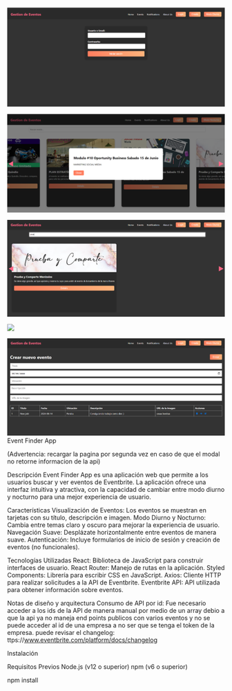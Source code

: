 ![](https://github.com/Sickcop/technical-test/blob/master/screenshots/Screenshot%202024-06-14%20125344.png)

![](https://github.com/Sickcop/technical-test/blob/master/screenshots/Screenshot%202024-06-14%20125327.png)

![](https://github.com/Sickcop/technical-test/blob/master/screenshots/Screenshot%202024-06-14%20125300.png)

![](https://github.dev/Sickcop/technical-test/blob/master/screenshots/Screenshot%202024-06-14%20124533.png)

![](https://github.com/Sickcop/technical-test/blob/master/screenshots/Screenshot%202024-06-14%20125223.png)
Event Finder App

(Advertencia: recargar la pagina por segunda vez en caso de que el modal no retorne informacion de la api)

Descripción
Event Finder App es una aplicación web que permite a los usuarios buscar y ver eventos de Eventbrite. La aplicación ofrece una interfaz intuitiva y atractiva, con la capacidad de cambiar entre modo diurno y nocturno para una mejor experiencia de usuario.

Características
Visualización de Eventos: Los eventos se muestran en tarjetas con su título, descripción e imagen.
Modo Diurno y Nocturno: Cambia entre temas claro y oscuro para mejorar la experiencia de usuario.
Navegación Suave: Desplázate horizontalmente entre eventos de manera suave.
Autenticación: Incluye formularios de inicio de sesión y creación de eventos (no funcionales).

Tecnologías Utilizadas
React: Biblioteca de JavaScript para construir interfaces de usuario.
React Router: Manejo de rutas en la aplicación.
Styled Components: Librería para escribir CSS en JavaScript.
Axios: Cliente HTTP para realizar solicitudes a la API de Eventbrite.
Eventbrite API: API utilizada para obtener información sobre eventos.

Notas de diseño y arquitectura
Consumo de API por id: Fue necesario acceder a los ids de la API de manera manual por medio de un array debio a que la api ya no maneja end points publicos con varios eventos y no se puede acceder al id de una empresa a no ser que se tenga el token de la empresa. puede revisar el changelog: ttps://www.eventbrite.com/platform/docs/changelog


Instalación

Requisitos Previos
Node.js (v12 o superior)
npm (v6 o superior)

npm install
